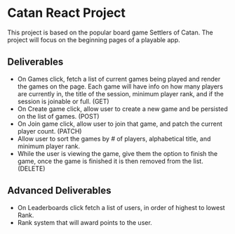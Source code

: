 # Catan React Project

This project is based on the popular board game Settlers of Catan.
The project will focus on the beginning pages of a playable app.

## Deliverables
  - On Games click, fetch a list of current games being played and render the games on the page. Each game will have info on how many players are currently in, the title of the session, minimum player rank, and if the session is joinable or full. (GET)
  - On Create game click, allow user to create a new game and be persisted on the list of games. (POST)
  - On Join game click, allow user to join that game, and patch the current player count. (PATCH)
  - Allow user to sort the games by # of players, alphabetical title, and minimum player rank.
  - While the user is viewing the game, give them the option to finish the game, once the game is finished it is then removed from the list. (DELETE)

## Advanced Deliverables
  - On Leaderboards click fetch a list of users, in order of highest to lowest Rank.
  - Rank system that will award points to the user.